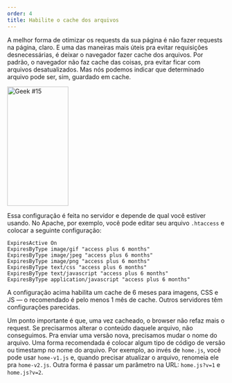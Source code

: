 ```yaml
---
order: 4
title: Habilite o cache dos arquivos
---
```


A melhor forma de otimizar os requests da sua página é não fazer requests na página, claro. E uma das maneiras mais úteis pra evitar requisições desnecessárias, é deixar o navegador fazer cache dos arquivos. Por padrão, o navegador não faz cache das coisas, pra evitar ficar com arquivos desatualizados. Mas nós podemos indicar que determinado arquivo pode ser, sim, guardado em cache.

<div class="img-right">
  <img id="geek-15" class="icos-geek" src="http://browserdiet.com/img/15.png" alt="Geek #15" width="141" height="275" />
</div>

Essa configuração é feita no servidor e depende de qual você estiver usando. No Apache, por exemplo, você pode editar seu arquivo `.htaccess` e colocar a seguinte configuração:

```
ExpiresActive On
ExpiresByType image/gif "access plus 6 months"
ExpiresByType image/jpeg "access plus 6 months"
ExpiresByType image/png "access plus 6 months"
ExpiresByType text/css "access plus 6 months"
ExpiresByType text/javascript "access plus 6 months"
ExpiresByType application/javascript "access plus 6 months"
```

A configuração acima habilita um cache de 6 meses para imagens, CSS e JS — o recomendado é pelo menos 1 mês de cache. Outros servidores têm configurações parecidas.

Um ponto importante é que, uma vez cacheado, o browser não refaz mais o request. Se precisarmos alterar o conteúdo daquele arquivo, não conseguimos. Pra enviar uma versão nova, precisamos mudar o nome do arquivo. Uma forma recomendada é colocar algum tipo de código de versão ou timestamp no nome do arquivo. Por exemplo, ao invés de `home.js`, você pode usar `home-v1.js` e, quando precisar atualizar o arquivo, renomeia ele pra `home-v2.js`. Outra forma é passar um parâmetro na URL: `home.js?v=1` e `home.js?v=2`.
